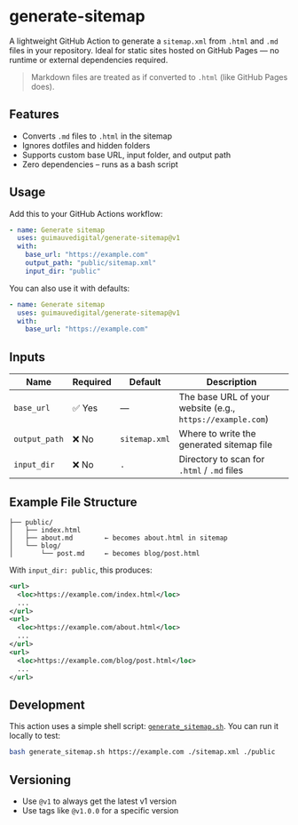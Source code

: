 # generate-sitemap

A lightweight GitHub Action to generate a `sitemap.xml` from `.html` and `.md` files in your repository.
Ideal for static sites hosted on GitHub Pages — no runtime or external dependencies required.

> Markdown files are treated as if converted to `.html` (like GitHub Pages does).

## Features

* Converts `.md` files to `.html` in the sitemap
* Ignores dotfiles and hidden folders
* Supports custom base URL, input folder, and output path
* Zero dependencies – runs as a bash script

## Usage

Add this to your GitHub Actions workflow:

```yaml
- name: Generate sitemap
  uses: guimauvedigital/generate-sitemap@v1
  with:
    base_url: "https://example.com"
    output_path: "public/sitemap.xml"
    input_dir: "public"
```

You can also use it with defaults:

```yaml
- name: Generate sitemap
  uses: guimauvedigital/generate-sitemap@v1
  with:
    base_url: "https://example.com"
```

## Inputs

| Name          | Required | Default       | Description                                                |
| ------------- | -------- | ------------- | ---------------------------------------------------------- |
| `base_url`    | ✅ Yes    | —             | The base URL of your website (e.g., `https://example.com`) |
| `output_path` | ❌ No     | `sitemap.xml` | Where to write the generated sitemap file                  |
| `input_dir`   | ❌ No     | `.`           | Directory to scan for `.html` / `.md` files                |

## Example File Structure

```
├── public/
│   ├── index.html
│   ├── about.md        ← becomes about.html in sitemap
│   └── blog/
│       └── post.md     ← becomes blog/post.html
```

With `input_dir: public`, this produces:

```xml
<url>
  <loc>https://example.com/index.html</loc>
  ...
</url>
<url>
  <loc>https://example.com/about.html</loc>
  ...
</url>
<url>
  <loc>https://example.com/blog/post.html</loc>
  ...
</url>
```

## Development

This action uses a simple shell script: [`generate_sitemap.sh`](./generate_sitemap.sh).
You can run it locally to test:

```bash
bash generate_sitemap.sh https://example.com ./sitemap.xml ./public
```

## Versioning

* Use `@v1` to always get the latest v1 version
* Use tags like `@v1.0.0` for a specific version
